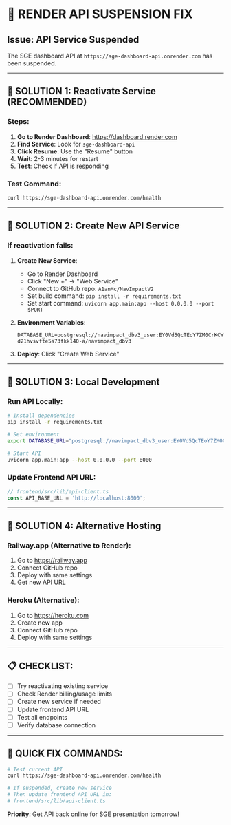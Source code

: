 # 🚨 **RENDER API SUSPENSION FIX**

## **Issue**: API Service Suspended
The SGE dashboard API at `https://sge-dashboard-api.onrender.com` has been suspended.

---

## 🔧 **SOLUTION 1: Reactivate Service (RECOMMENDED)**

### **Steps:**
1. **Go to Render Dashboard**: https://dashboard.render.com
2. **Find Service**: Look for `sge-dashboard-api`
3. **Click Resume**: Use the "Resume" button
4. **Wait**: 2-3 minutes for restart
5. **Test**: Check if API is responding

### **Test Command:**
```bash
curl https://sge-dashboard-api.onrender.com/health
```

---

## 🔧 **SOLUTION 2: Create New API Service**

### **If reactivation fails:**

1. **Create New Service**:
   - Go to Render Dashboard
   - Click "New +" → "Web Service"
   - Connect to GitHub repo: `A1anMc/NavImpactV2`
   - Set build command: `pip install -r requirements.txt`
   - Set start command: `uvicorn app.main:app --host 0.0.0.0 --port $PORT`

2. **Environment Variables**:
   ```
   DATABASE_URL=postgresql://navimpact_dbv3_user:EY0Vd5QcTEoY7ZM0CrKCWfsFVHcYIZ8V@dpg-d21hvsvfte5s73fkk140-a/navimpact_dbv3
   ```

3. **Deploy**: Click "Create Web Service"

---

## 🔧 **SOLUTION 3: Local Development**

### **Run API Locally:**
```bash
# Install dependencies
pip install -r requirements.txt

# Set environment
export DATABASE_URL="postgresql://navimpact_dbv3_user:EY0Vd5QcTEoY7ZM0CrKCWfsFVHcYIZ8V@dpg-d21hvsvfte5s73fkk140-a/navimpact_dbv3"

# Start API
uvicorn app.main:app --host 0.0.0.0 --port 8000
```

### **Update Frontend API URL:**
```typescript
// frontend/src/lib/api-client.ts
const API_BASE_URL = 'http://localhost:8000';
```

---

## 🔧 **SOLUTION 4: Alternative Hosting**

### **Railway.app** (Alternative to Render):
1. Go to https://railway.app
2. Connect GitHub repo
3. Deploy with same settings
4. Get new API URL

### **Heroku** (Alternative):
1. Go to https://heroku.com
2. Create new app
3. Connect GitHub repo
4. Deploy with same settings

---

## 📋 **CHECKLIST:**

- [ ] Try reactivating existing service
- [ ] Check Render billing/usage limits
- [ ] Create new service if needed
- [ ] Update frontend API URL
- [ ] Test all endpoints
- [ ] Verify database connection

---

## 🎯 **QUICK FIX COMMANDS:**

```bash
# Test current API
curl https://sge-dashboard-api.onrender.com/health

# If suspended, create new service
# Then update frontend API URL in:
# frontend/src/lib/api-client.ts
```

**Priority**: Get API back online for SGE presentation tomorrow! 